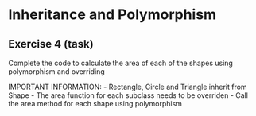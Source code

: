 # Inheritance and Polymorphism

## Exercise 4 (task)

Complete the code to calculate the area of each of the shapes using polymorphism and overriding

IMPORTANT INFORMATION:
    - Rectangle, Circle and Triangle inherit from Shape
    - The area function for each subclass needs to be overriden
    - Call the area method for each shape using polymorphism